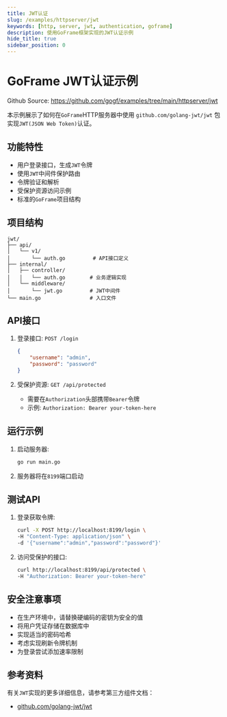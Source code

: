 ```yaml
---
title: JWT认证
slug: /examples/httpserver/jwt
keywords: [http, server, jwt, authentication, goframe]
description: 使用GoFrame框架实现的JWT认证示例
hide_title: true
sidebar_position: 0
---
```


# GoFrame JWT认证示例

Github Source: https://github.com/gogf/examples/tree/main/httpserver/jwt


本示例展示了如何在`GoFrame`HTTP服务器中使用 `github.com/golang-jwt/jwt` 包实现`JWT(JSON Web Token)`认证。

## 功能特性

- 用户登录接口，生成`JWT`令牌
- 使用`JWT`中间件保护路由
- 令牌验证和解析
- 受保护资源访问示例
- 标准的`GoFrame`项目结构

## 项目结构

```text
jwt/
├── api/
│   └── v1/
│       └── auth.go         # API接口定义
├── internal/
│   ├── controller/
│   │   └── auth.go        # 业务逻辑实现
│   └── middleware/
│       └── jwt.go         # JWT中间件
└── main.go                # 入口文件
```

## API接口

1. 登录接口: `POST /login`
   ```json
   {
       "username": "admin",
       "password": "password"
   }
   ```

2. 受保护资源: `GET /api/protected`
   - 需要在`Authorization`头部携带`Bearer`令牌
   - 示例: `Authorization: Bearer your-token-here`

## 运行示例

1. 启动服务器:
   ```bash
   go run main.go
   ```

2. 服务器将在`8199`端口启动

## 测试API

1. 登录获取令牌:
   ```bash
   curl -X POST http://localhost:8199/login \
   -H "Content-Type: application/json" \
   -d '{"username":"admin","password":"password"}'
   ```

2. 访问受保护的接口:
   ```bash
   curl http://localhost:8199/api/protected \
   -H "Authorization: Bearer your-token-here"
   ```

## 安全注意事项

- 在生产环境中，请替换硬编码的密钥为安全的值
- 将用户凭证存储在数据库中
- 实现适当的密码哈希
- 考虑实现刷新令牌机制
- 为登录尝试添加速率限制

## 参考资料

有关`JWT`实现的更多详细信息，请参考第三方组件文档：
- [github.com/golang-jwt/jwt](https://github.com/golang-jwt/jwt)

